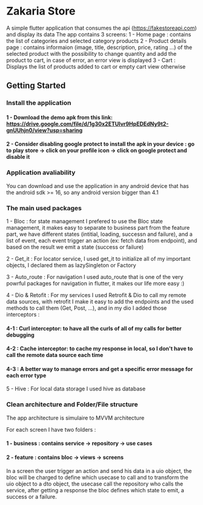 # Zakaria Store

A simple flutter application that consumes the api (https://fakestoreapi.com) and display its data
The app contains 3 screens:
1 - Home page : contains the list of categories and selected category products
2 - Product details page : contains informaion (image, title, description, price, rating ...) of the selected product with the possibility to change quantity and add the product to cart, in case of error, an error view is displayed
3 - Cart : Displays the list of products added to cart or empty cart view otherwise

## Getting Started

### Install the application
#### 1 - Download the demo apk from this link: https://drive.google.com/file/d/1g30x2ETUlvr9HpEDEdNy9t2-gnUUhjn0/view?usp=sharing
#### 2 - Consider disabling google protect to install the apk in your device : go to play store -> click on your profile icon -> click on google protect and disable it

### Application avaliability
You can download and use the application in any android device that has the android sdk >= 16, so any android version bigger than 4.1

### The main used packages
1 - Bloc : for state management I prefered to use the Bloc state management, it makes easy to separate to business part from the feature part, we have different states (intitial, loading, successn and failure), and a list of event, each event trigger an action (ex: fetch data from endpoint), and based on the result we emit a state (success or failure)

2 - Get_it : For locator service, I used get_it to initialize all of my important objects, I declared them as lazySingleton or Factory

3 - Auto_route : For navigation I used auto_route that is one of the very powrful packages for navigation in flutter, it makes our life more easy :)

4 - Dio & Retofit : For my services I used Retrofit & Dio to call my remote data sources, with retrofit I make it easy to add the endpoints and the used methods to call them (Get, Post, ...), and in my dio I added those interceptors :
#### 4-1 : Curl interceptor: to have all the curls of all of my calls for better debugging
#### 4-2 : Cache interceptor: to cache my response in local, so I don't have to call the remote data source each time
#### 4-3 : A better way to manage errors and get a specific error message for each error type

5 - Hive : For local data storage I used hive as database

### Clean architecture and Folder/File structure

The app architecture is simulaire to MVVM architecture

For each screen I have two folders : 
#### 1 - business : contains service -> repository -> use cases
#### 2 - feature : contains bloc -> views -> screens

In a screen the user trigger an action and send his data in a uio object, the bloc will be charged to define which usecase to call and to transform the uio object to a dto object, the usecase call the repository who calls the service, after getting a response the bloc defines which state to emit, a success or a failure.